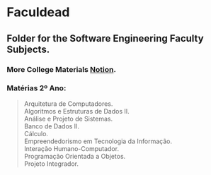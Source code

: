 # Faculdead

## Folder for the Software Engineering Faculty Subjects.

### More College Materials [Notion](https://economic-evergreen-291.notion.site/Faculshit-812ad982ccd44780b1339963c9ad6919).

### Matérias 2º Ano:
> Arquitetura de Computadores.<br>
> Algoritmos e Estruturas de Dados II.<br>
> Análise e Projeto de Sistemas.<br>
> Banco de Dados II.<br>
> Cálculo.<br>
> Empreendedorismo em Tecnologia da Informação.<br>
> Interação Humano-Computador.<br>
> Programação Orientada a Objetos.<br>
> Projeto Integrador.<br>

